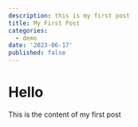 ```yaml
---
description: this is my first post
title: My First Post
categories:
  - demo
date: '2023-06-17'
published: false
---
```


# Hello

This is the content of my first post
